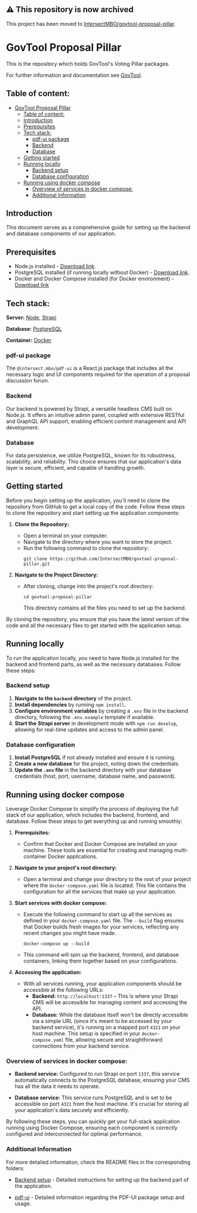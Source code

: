 ## ⚠️ This repository is now archived

This project has been moved to [IntersectMBO/govtool-proposal-pillar](https://github.com/IntersectMBO/govtool-proposal-pillar).

# GovTool Proposal Pillar

This is the repository which holds GovTool's Voting Pillar packages.

For further information and documentation see [GovTool](https://github.com/IntersectMBO/govtool).

## Table of content:

- [GovTool Proposal Pillar](#govtool-proposal-pillar)
  - [Table of content:](#table-of-content)
  - [Introduction](#introduction)
  - [Prerequisites](#prerequisites)
  - [Tech stack:](#tech-stack)
    - [pdf-ui package](#pdf-ui-package)
    - [Backend](#backend)
    - [Database](#database)
  - [Getting started](#getting-started)
  - [Running locally](#running-locally)
    - [Backend setup](#backend-setup)
    - [Database configuration](#database-configuration)
  - [Running using docker compose](#running-using-docker-compose)
    - [Overview of services in docker compose:](#overview-of-services-in-docker-compose)
    - [Additional Information](#additional-information)

## Introduction

This document serves as a comprehensive guide for setting up the backend and database components of our application.

## Prerequisites

- Node.js installed - [Download link](https://nodejs.org/en/download/).
- PostgreSQL installed (if running locally without Docker) - [Download link](https://www.postgresql.org/).
- Docker and Docker Compose installed (for Docker environment) - [Download link](https://docs.docker.com/get-started/)

## Tech stack:

**Server:** [Node](https://nodejs.org/en/about/), [Strapi](https://docs.strapi.io/developer-docs/latest/getting-started/introduction.html)

**Database:** [PostgreSQL](https://www.postgresql.org/)

**Container:** [Docker](https://docs.docker.com/get-started/)

### pdf-ui package

The `@intersect.mbo/pdf-ui` is a React.js package that includes all the necessary logic and UI components required for the operation of a proposal discussion forum.

### Backend

Our backend is powered by Strapi, a versatile headless CMS built on Node.js. It offers an intuitive admin panel, coupled with extensive RESTful and GraphQL API support, enabling efficient content management and API development.

### Database

For data persistence, we utilize PostgreSQL, known for its robustness, scalability, and reliability. This choice ensures that our application's data layer is secure, efficient, and capable of handling growth.

## Getting started

Before you begin setting up the application, you'll need to clone the repository from GitHub to get a local copy of the code. Follow these steps to clone the repository and start setting up the application components:

1. **Clone the Repository:**

   - Open a terminal on your computer.
   - Navigate to the directory where you want to store the project.
   - Run the following command to clone the repository:
     ```
     git clone https://github.com/IntersectMBO/govtool-proposal-pillar.git
     ```

2. **Navigate to the Project Directory:**
   - After cloning, change into the project's root directory:
     ```
     cd govtool-proposal-pillar
     ```
     This directory contains all the files you need to set up the backend.

By cloning the repository, you ensure that you have the latest version of the code and all the necessary files to get started with the application setup.

## Running locally

To run the application locally, you need to have Node.js installed for the backend and frontend parts, as well as the necessary databases. Follow these steps:

### Backend setup

1. **Navigate to the `backend` directory** of the project.
2. **Install dependencies** by running `npm install`.
3. **Configure environment variables** by creating a `.env` file in the backend directory, following the `.env.example` template if available.
4. **Start the Strapi server** in development mode with `npm run develop`, allowing for real-time updates and access to the admin panel.

### Database configuration

1. **Install PostgreSQL** if not already installed and ensure it is running.
2. **Create a new database** for the project, noting down the credentials.
3. **Update the `.env` file** in the backend directory with your database credentials (host, port, username, database name, and password).

## Running using docker compose

Leverage Docker Compose to simplify the process of deploying the full stack of our application, which includes the backend, frontend, and database. Follow these steps to get everything up and running smoothly:

1. **Prerequisites:**

   - Confirm that Docker and Docker Compose are installed on your machine. These tools are essential for creating and managing multi-container Docker applications.

2. **Navigate to your project's root directory:**

   - Open a terminal and change your directory to the root of your project where the `docker-compose.yaml` file is located. This file contains the configuration for all the services that make up your application.

3. **Start services with docker compose:**

   - Execute the following command to start up all the services as defined in your `docker-compose.yaml` file. The `--build` flag ensures that Docker builds fresh images for your services, reflecting any recent changes you might have made.
     ```
     docker-compose up --build
     ```
   - This command will spin up the backend, frontend, and database containers, linking them together based on your configurations.

4. **Accessing the application:**
   - With all services running, your application components should be accessible at the following URLs:
     - **Backend:** `http://localhost:1337` – This is where your Strapi CMS will be accessible for managing content and accessing the API.
     - **Database:** While the database itself won't be directly accessible via a simple URL (since it's meant to be accessed by your backend service), it's running on a mapped port `4321` on your host machine. This setup is specified in your `docker-compose.yaml` file, allowing secure and straightforward connections from your backend service.

### Overview of services in docker compose:

- **Backend service:** Configured to run Strapi on port `1337`, this service automatically connects to the PostgreSQL database, ensuring your CMS has all the data it needs to operate.

- **Database service:** This service runs PostgreSQL and is set to be accessible on port `4321` from the host machine. It's crucial for storing all your application's data securely and efficiently.

By following these steps, you can quickly get your full-stack application running using Docker Compose, ensuring each component is correctly configured and interconnected for optimal performance.

### Additional Information

For more detailed information, check the README files in the corresponding folders:

- [Backend setup](./backend/README.md) - Detailed instructions for setting up the backend part of the application.

- [pdf-ui](./pdf-ui/README.md) - Detailed information regarding the PDF-UI package setup and usage.
